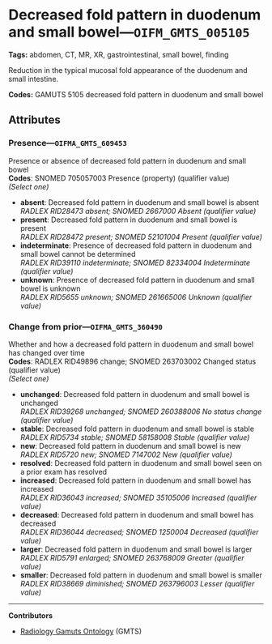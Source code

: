 # Decreased fold pattern in duodenum and small bowel—`OIFM_GMTS_005105`

**Tags:** abdomen, CT, MR, XR, gastrointestinal, small bowel, finding

Reduction in the typical mucosal fold appearance of the duodenum and small intestine.

**Codes:** GAMUTS 5105 decreased fold pattern in duodenum and small bowel

## Attributes

### Presence—`OIFMA_GMTS_609453`

Presence or absence of decreased fold pattern in duodenum and small bowel  
**Codes**: SNOMED 705057003 Presence (property) (qualifier value)  
*(Select one)*

- **absent**: Decreased fold pattern in duodenum and small bowel is absent  
_RADLEX RID28473 absent; SNOMED 2667000 Absent (qualifier value)_
- **present**: Decreased fold pattern in duodenum and small bowel is present  
_RADLEX RID28472 present; SNOMED 52101004 Present (qualifier value)_
- **indeterminate**: Presence of decreased fold pattern in duodenum and small bowel cannot be determined  
_RADLEX RID39110 indeterminate; SNOMED 82334004 Indeterminate (qualifier value)_
- **unknown**: Presence of decreased fold pattern in duodenum and small bowel is unknown  
_RADLEX RID5655 unknown; SNOMED 261665006 Unknown (qualifier value)_

### Change from prior—`OIFMA_GMTS_360490`

Whether and how a decreased fold pattern in duodenum and small bowel has changed over time  
**Codes**: RADLEX RID49896 change; SNOMED 263703002 Changed status (qualifier value)  
*(Select one)*

- **unchanged**: Decreased fold pattern in duodenum and small bowel is unchanged  
_RADLEX RID39268 unchanged; SNOMED 260388006 No status change (qualifier value)_
- **stable**: Decreased fold pattern in duodenum and small bowel is stable  
_RADLEX RID5734 stable; SNOMED 58158008 Stable (qualifier value)_
- **new**: Decreased fold pattern in duodenum and small bowel is new  
_RADLEX RID5720 new; SNOMED 7147002 New (qualifier value)_
- **resolved**: Decreased fold pattern in duodenum and small bowel seen on a prior exam has resolved  
- **increased**: Decreased fold pattern in duodenum and small bowel has increased  
_RADLEX RID36043 increased; SNOMED 35105006 Increased (qualifier value)_
- **decreased**: Decreased fold pattern in duodenum and small bowel has decreased  
_RADLEX RID36044 decreased; SNOMED 1250004 Decreased (qualifier value)_
- **larger**: Decreased fold pattern in duodenum and small bowel is larger  
_RADLEX RID5791 enlarged; SNOMED 263768009 Greater (qualifier value)_
- **smaller**: Decreased fold pattern in duodenum and small bowel is smaller  
_RADLEX RID38669 diminished; SNOMED 263796003 Lesser (qualifier value)_

---

**Contributors**

- [Radiology Gamuts Ontology](https://gamuts.net/) (GMTS)